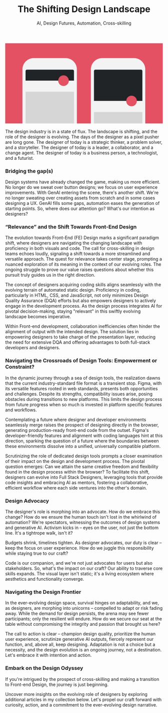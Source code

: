 <header>

# The Shifting Design Landscape

AI, Design Futures, Automation, Cross-skilling

</header>



![Image](../images/article/cover1.png)

The design industry is in a state of flux. The landscape is shifting, and the role of the designer is evolving. The days of the designer as a pixel pusher are long gone. The designer of today is a strategic thinker, a problem solver, and a storyteller. The designer of today is a leader, a collaborator, and a change agent. The designer of today is a business person, a technologist, and a futurist.

<!-- In the rapidly evolving landscape of design, we find ourselves at the precipice of a profound transformation. This shift prompts us to reevaluate the essence of our role, transitioning from mere designers to advocates for both users and the integrity of the design process.  -->

### Bridging the gap(s)

Design systems have already changed the game, making us more efficient. No longer do we sweat over button designs; we focus on user experience improvements. With GenAI entering the scene, there's another shift. We're no longer sweating over creating assets from scratch and in some cases designing a UX. GenAI fills some gaps, automation eases the generation of starting points. So, where does our attention go? What's our intention as designers?

### “Relevance” and the Shift Towards Front-End Design

The evolution towards Front-End (FE) Design marks a significant paradigm shift, where designers are navigating the changing landscape with proficiency in both visuals and code. The call for cross-skilling in design teams echoes loudly, signaling a shift towards a more streamlined and versatile approach. The quest for relevance takes center stage, prompting a nuanced exploration of its meaning in the context of our evolving roles. The ongoing struggle to prove our value raises questions about whether this pursuit truly guides us in the right direction.

The concept of designers acquiring coding skills aligns seamlessly with the evolving terrain of automated static design. Proficiency in coding, particularly in HTML, CSS, and JavaScript, not only minimizes Design Quality Assurance (DQA) efforts but also empowers designers to actively engage in the development process. As the design process integrates AI for pivotal decision-making, staying "relevant" in this swiftly evolving landscape becomes imperative.

Within Front-end development, collaboration inefficiencies often hinder the alignment of output with the intended design. The solution lies in empowering designers to take charge of the presentation layer, reducing the need for extensive DQA and offering advantages to both full-stack developers and designers.

### Navigating the Crossroads of Design Tools: Empowerment or Constraint?

In the dynamic journey through a sea of design tools, the realization dawns that the current industry-standard file format is a transient stop. Figma, with its versatile features rooted in web standards, presents both opportunities and challenges. Despite its strengths, compatibility issues arise, posing obstacles during transitions to new platforms. This limits the design process from future progress when so much is invested in platform specific features and workflows.

Contemplating a future where designer and developer environments seamlessly merge raises the prospect of designing directly in the browser, generating production-ready front-end code from the outset. Figma's developer-friendly features and alignment with coding languages hint at this direction, sparking the question of a future where the boundaries between these environments dissolve into a unified, universally compatible platform.

Scrutinizing the role of dedicated design tools prompts a closer examination of their impact on the design and development process. The pivotal question emerges: Can we attain the same creative freedom and flexibility found in the design process within the browser? To facilitate this shift, designers can evolve into Full Stack Designers, leveraging tools that provide code insights and embracing AI as mentors, fostering a collaborative, efficient workflow where each side ventures into the other's domain.

### Design Advocacy

The designer's role is morphing into an advocate. How do we embrace this change? How do we ensure the human touch isn't lost in the whirlwind of automation? We're spectators, witnessing the outcomes of design systems and generative AI. Activism kicks in – eyes on the user, not just the bottom line. It's a tightrope walk, isn't it?

Budgets shrink, timelines tighten. As designer advocates, our duty is clear – keep the focus on user experience. How do we juggle this responsibility while staying true to our craft?

Code is our companion, and we're not just advocates for users but also stakeholders. So, what's the impact on our craft? Our ability to traverse core skills expands. The visual layer isn't static; it's a living ecosystem where aesthetics and functionality converge.

### Navigating the Design Frontier

In the ever-evolving design space, survival hinges on adaptability, and we, as designers, are morphing into unicorns – compelled to adapt or risk fading away. While the demand for design persists, the arena may see fewer participants; only the resilient will endure. How do we secure our seat at the table without compromising the integrity and passion that brought us here?

The call to action is clear – champion design quality, prioritize the human user experience, scrutinize generative AI outputs, fiercely represent our function, and, above all, keep designing. Adaptation is not a choice but a necessity, and the design evolution is an ongoing journey, not a destination. Let's embrace it with intention and action.

### Embark on the Design Odyssey

If you're intrigued by the prospect of cross-skilling and making a transition to Front-end Design, the journey is just beginning. 

Uncover more insights on the evolving role of designers by exploring additional articles in my collection below. Let's propel our craft forward with curiosity, action, and a commitment to the ever-evolving design narrative.